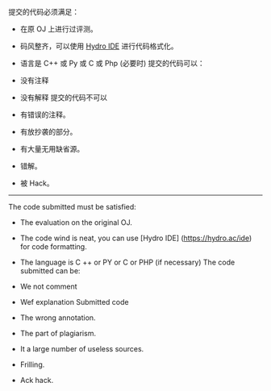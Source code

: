 提交的代码必须满足：
- 在原 OJ 上进行过评测。
- 码风整齐，可以使用 [Hydro IDE](https://hydro.ac/ide) 进行代码格式化。

- 语言是 C++ 或 Py 或 C 或 Php (必要时)
提交的代码可以：
- 没有注释
- 没有解释
提交的代码不可以
- 有错误的注释。
- 有放抄袭的部分。
- 有大量无用缺省源。
- 错解。
- 被 Hack。

---

The code submitted must be satisfied:
- The evaluation on the original OJ.
- The code wind is neat, you can use [Hydro IDE] (https://hydro.ac/ide) for code formatting.

- The language is C ++ or PY or C or PHP (if necessary)
The code submitted can be:
- We not comment
- Wef explanation
Submitted code
- The wrong annotation.
- The part of plagiarism.
- It a large number of useless sources.
- Frilling.
- Ack hack.